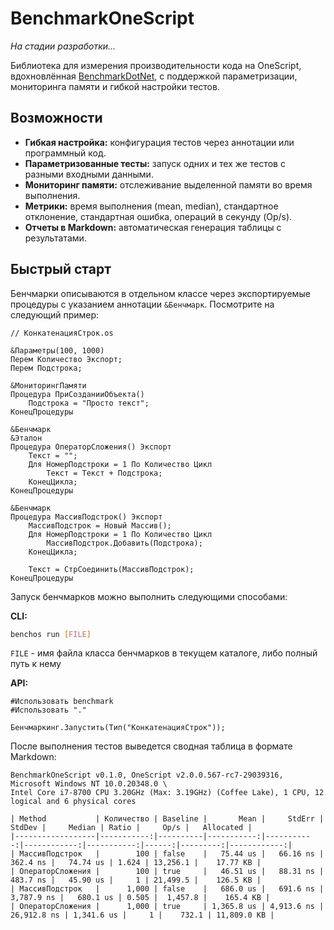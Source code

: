# BenchmarkOneScript

_На стадии разработки..._

Библиотека для измерения производительности кода на OneScript, вдохновлённая [BenchmarkDotNet](https://github.com/dotnet/BenchmarkDotNet/), с поддержкой параметризации, мониторинга памяти и гибкой настройки тестов.

## Возможности

- **Гибкая настройка:** конфигурация тестов через аннотации или программный код.
- **Параметризованные тесты:** запуск одних и тех же тестов с разными входными данными.
- **Мониторинг памяти:** отслеживание выделенной памяти во время выполнения.
- **Метрики:** время выполнения (mean, median), стандартное отклонение, стандартная ошибка, операций в секунду (Op/s).
- **Отчеты в Markdown:** автоматическая генерация таблицы с результатами.

## Быстрый старт

Бенчмарки описываются в отдельном классе через экспортируемые процедуры с указанием аннотации `&Бенчмарк`. Посмотрите на следующий пример:

```bsl
// КонкатенацияСтрок.os

&Параметры(100, 1000)
Перем Количество Экспорт;
Перем Подстрока;

&МониторингПамяти
Процедура ПриСозданииОбъекта()
	Подстрока = "Просто текст";
КонецПроцедуры

&Бенчмарк
&Эталон
Процедура ОператорСложения() Экспорт
	Текст = "";
	Для НомерПодстроки = 1 По Количество Цикл
		Текст = Текст + Подстрока;
	КонецЦикла;
КонецПроцедуры

&Бенчмарк
Процедура МассивПодстрок() Экспорт
	МассивПодстрок = Новый Массив();
	Для НомерПодстроки = 1 По Количество Цикл
		МассивПодстрок.Добавить(Подстрока);
	КонецЦикла;

	Текст = СтрСоединить(МассивПодстрок);
КонецПроцедуры
```

Запуск бенчмарков можно выполнить следующими способами:

**CLI:**

```bash
benchos run [FILE]
```

`FILE` - имя файла класса бенчмарков в текущем каталоге, либо полный путь к нему

**API:**

```bsl
#Использовать benchmark
#Использовать "."

Бенчмаркинг.Запустить(Тип("КонкатенацияСтрок"));
```

После выполнения тестов выведется сводная таблица в формате Markdown:

```
BenchmarkOneScript v0.1.0, OneScript v2.0.0.567-rc7-29039316, Microsoft Windows NT 10.0.20348.0 \
Intel Core i7-8700 CPU 3.20GHz (Max: 3.19GHz) (Coffee Lake), 1 CPU, 12 logical and 6 physical cores

| Method           | Количество | Baseline |       Mean |     StdErr |      StdDev |     Median | Ratio |     Op/s |   Allocated |
|------------------|-----------:|----------|-----------:|-----------:|------------:|-----------:|------:|---------:|------------:|
| МассивПодстрок   |        100 | false    |   75.44 us |   66.16 ns |    362.4 ns |   74.74 us | 1.624 | 13,256.1 |    17.77 KB |
| ОператорСложения |        100 | true     |   46.51 us |   88.31 ns |    483.7 ns |   45.90 us |     1 | 21,499.5 |    126.5 KB |
| МассивПодстрок   |      1,000 | false    |   686.0 us |   691.6 ns |  3,787.9 ns |   680.1 us | 0.505 |  1,457.8 |    165.4 KB |
| ОператорСложения |      1,000 | true     | 1,365.8 us | 4,913.6 ns | 26,912.8 ns | 1,341.6 us |     1 |    732.1 | 11,809.0 KB |
```